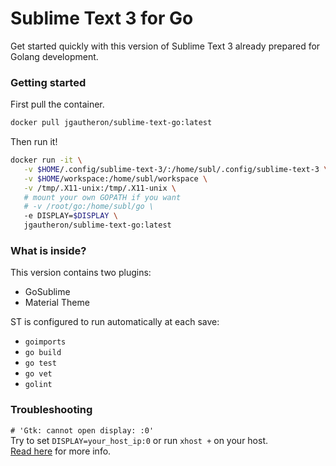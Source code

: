 # Sublime Text 3 for Go
Get started quickly with this version of Sublime Text 3 already prepared for Golang development.

### Getting started
First pull the container.
```bash
docker pull jgautheron/sublime-text-go:latest
```

Then run it!
```bash
docker run -it \
   -v $HOME/.config/sublime-text-3/:/home/subl/.config/sublime-text-3 \
   -v $HOME/workspace:/home/subl/workspace \
   -v /tmp/.X11-unix:/tmp/.X11-unix \
   # mount your own GOPATH if you want
   # -v /root/go:/home/subl/go \
   -e DISPLAY=$DISPLAY \ 
   jgautheron/sublime-text-go:latest
```

### What is inside?
This version contains two plugins:
- GoSublime
- Material Theme

ST is configured to run automatically at each save:
- `goimports`
- `go build`
- `go test`
- `go vet`
- `golint`

### Troubleshooting

`# 'Gtk: cannot open display: :0'`  
Try to set `DISPLAY=your_host_ip:0` or run `xhost +` on your host.  
[Read here](http://stackoverflow.com/questions/28392949/running-chromium-inside-docker-gtk-cannot-open-display-0) for more info.

